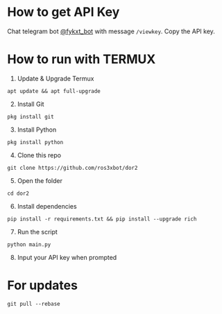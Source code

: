 # How to get API Key
Chat telegram bot [@fykxt_bot](https://t.me/fykxt_bot) with message `/viewkey`. Copy the API key.

# How to run with TERMUX
1. Update & Upgrade Termux
```
apt update && apt full-upgrade
```
2. Install Git
```
pkg install git
```
3. Install Python
```
pkg install python
```
4. Clone this repo
```
git clone https://github.com/ros3xbot/dor2
```
5. Open the folder
```
cd dor2
```
6. Install dependencies
```
pip install -r requirements.txt && pip install --upgrade rich
```
7. Run the script
```
python main.py
```
8. Input your API key when prompted


# For updates
```
git pull --rebase
```

